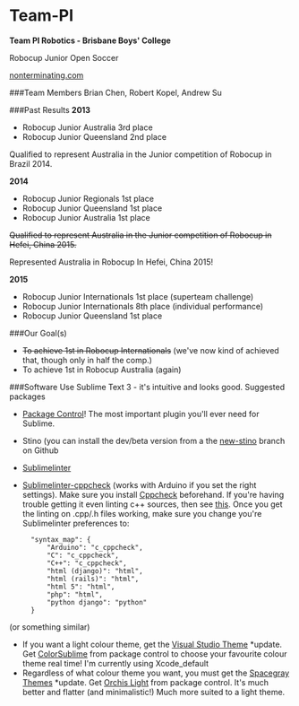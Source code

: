 Team-PI
=======

**Team PI Robotics - Brisbane Boys' College**

Robocup Junior Open Soccer

[nonterminating.com](http://nonterminating.com/)

###Team Members
Brian Chen, Robert Kopel, Andrew Su

###Past Results
**2013**
- Robocup Junior Australia 3rd place
- Robocup Junior Queensland 2nd place

Qualified to represent Australia in the Junior competition of Robocup in Brazil 2014.

**2014**
- Robocup Junior Regionals 1st place
- Robocup Junior Queensland 1st place
- Robocup Junior Australia 1st place

~~Qualified to represent Australia in the Junior competition of Robocup in Hefei, China 2015.~~

Represented Australia in Robocup In Hefei, China 2015!

**2015**
- Robocup Junior Internationals 1st place (superteam challenge)
- Robocup Junior Internationals 8th place (individual performance)
- Robocup Junior Queensland 1st place

###Our Goal(s)
- ~~To achieve 1st in Robocup Internationals~~ (we've now kind of achieved that, though only in half the comp.)
- To achieve 1st in Robocup Australia (again)

###Software
Use Sublime Text 3 - it's intuitive and looks good.
Suggested packages
- [Package Control](https://sublime.wbond.net/)! The most important plugin you'll ever need for Sublime.
- Stino (you can install the dev/beta version from a the [new-stino](https://github.com/Robot-Will/Stino/tree/new-stino) branch on Github
- [Sublimelinter](http://www.sublimelinter.com/en/latest/)
- [Sublimelinter-cppcheck](https://github.com/SublimeLinter/SublimeLinter-cppcheck) (works with Arduino if you set the right settings). Make sure you install [Cppcheck](http://cppcheck.sourceforge.net/) beforehand. If you're having trouble getting it even linting c++ sources, then see [this](http://cppstartingkitproject-guide.readthedocs.org/en/latest/C++_Starting_Kit_Plugin--Recommandation--Prerequisite--Install_Cppcheck--Test--Minimal_Set_Up.html?highlight=linter). Once you get the linting on .cpp/.h files working, make sure you change you're Sublimelinter preferences to:

        "syntax_map": {
            "Arduino": "c_cppcheck",
            "C": "c_cppcheck",
            "C++": "c_cppcheck",
            "html (django)": "html",
            "html (rails)": "html",
            "html 5": "html",
            "php": "html",
            "python django": "python"
        }
(or something similar)

- If you want a light colour theme, get the [Visual Studio Theme](https://github.com/mihaifm/Visual-Studio.tmTheme)
*update. Get [ColorSublime](http://colorsublime.com/) from package control to choose your favourite colour theme real time!
I'm currently using Xcode_default
- Regardless of what colour theme you want, you must get the [Spacegray Themes](http://kkga.github.io/spacegray/)
*update. Get [Orchis Light](https://packagecontrol.io/packages/Theme%20-%20Orchis) from package control. It's much better and flatter (and minimalistic!) Much more suited to a light theme.

